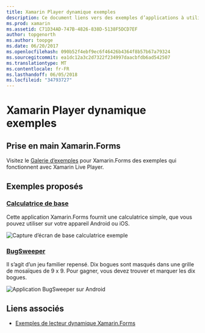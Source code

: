 ```yaml
---
title: Xamarin Player dynamique exemples
description: Ce document liens vers des exemples d’applications à utiliser lors du test des Live Xamarin Player. Des exemples liés incluent une calculatrice de base et un jeu de nettoyeur de bogue.
ms.prod: xamarin
ms.assetid: C71D34AD-747B-4826-838D-5138F5DCD7EF
author: topgenorth
ms.author: toopge
ms.date: 06/20/2017
ms.openlocfilehash: 090b52f4ebf9ec6f46426b4364f8b57b67a79324
ms.sourcegitcommit: ea1dc12a3c2d7322f234997daacbfdb6ad542507
ms.translationtype: MT
ms.contentlocale: fr-FR
ms.lasthandoff: 06/05/2018
ms.locfileid: "34793727"
---
```

# <a name="xamarin-live-player-samples"></a>Xamarin Player dynamique exemples

## <a name="get-started-with-xamarinforms"></a>Prise en main Xamarin.Forms

Visitez le [Galerie d’exemples](https://developer.xamarin.com/samples/xamarin-live-player/all/) pour Xamarin.Forms des exemples qui fonctionnent avec Xamarin Live Player.

## <a name="featured-samples"></a>Exemples proposés

### <a name="basic-calculatorhttpsdeveloperxamarincomsamplesmobileliveplayerbasiccalculator"></a>[Calculatrice de base](https://developer.xamarin.com/samples/mobile/LivePlayer/BasicCalculator/)

Cette application Xamarin.Forms fournit une calculatrice simple, que vous pouvez utiliser sur votre appareil Android ou iOS.

![Capture d’écran de base calculatrice exemple](samples-images/basic-calculator-sml.png)

### <a name="bugsweeperhttpsdeveloperxamarincomsamplesmobileliveplayerbugsweeperlp"></a>[BugSweeper](https://developer.xamarin.com/samples/mobile/LivePlayer/BugSweeperLP/)

Il s’agit d’un jeu familier repensé. Dix bogues sont masqués dans une grille de mosaïques de 9 x 9. Pour gagner, vous devez trouver et marquer les dix bogues.

![Application BugSweeper sur Android](samples-images/bugsweeper-sml.png)

## <a name="related-links"></a>Liens associés

- [Exemples de lecteur dynamique Xamarin.Forms](https://developer.xamarin.com/samples/xamarin-live-player/all/)
